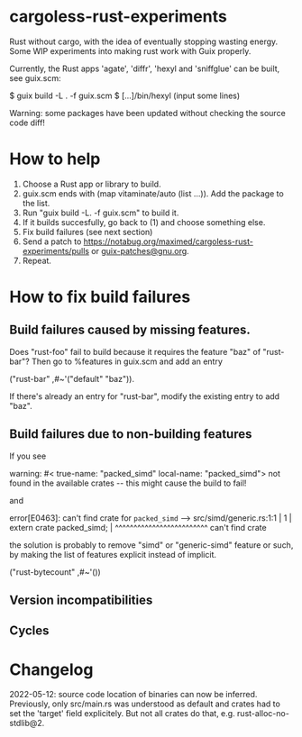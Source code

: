 # cargoless-rust-experiments

Rust without cargo, with the idea of eventually stopping wasting energy.  Some WIP experiments into making rust work with Guix properly.

Currently, the Rust apps 'agate', 'diffr', 'hexyl and 'sniffglue' can be built, see guix.scm:

$ guix build -L . -f guix.scm
$ [...]/bin/hexyl
(input some lines)

Warning: some packages have been updated without checking the source code diff!

# How to help

  1. Choose a Rust app or library to build.
  2. guix.scm ends with (map vitaminate/auto (list ...)). Add the package to the list.
  3. Run "guix build -L. -f guix.scm" to build it.
  4. If it builds succesfully, go back to (1) and choose something else.
  5. Fix build failures (see next section)
  6. Send a patch to <https://notabug.org/maximed/cargoless-rust-experiments/pulls>
     or guix-patches@gnu.org.
  7. Repeat.

# How to fix build failures

## Build failures caused by missing features.

Does "rust-foo" fail to build because it requires the feature "baz" of "rust-bar"?
Then go to %features in guix.scm and add an entry

  ("rust-bar" ,#~'("default" "baz")).

If there's already an entry for "rust-bar", modify the existing entry to add "baz".

## Build failures due to non-building features

If you see

  warning: #<<crate-mapping> true-name: "packed_simd" local-name: "packed_simd"> not found in the available crates -- this might cause the build to fail!

and

error[E0463]: can't find crate for `packed_simd`
 --> src/simd/generic.rs:1:1
  |
1 | extern crate packed_simd;
  | ^^^^^^^^^^^^^^^^^^^^^^^^^ can't find crate

the solution is probably to remove "simd" or "generic-simd" feature or such,
by making the list of features explicit instead of implicit.

  ("rust-bytecount" ,#~'())

## Version incompatibilities

## Cycles

# Changelog

2022-05-12: source code location of binaries can now be inferred.  Previously, only src/main.rs was understood as default and crates had to set the 'target' field explicitely.  But not all crates do that, e.g. rust-alloc-no-stdlib@2.